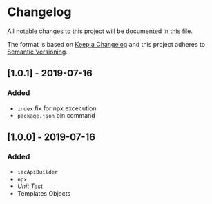 # Changelog

All notable changes to this project will be documented in this file.

The format is based on [Keep a Changelog](http://keepachangelog.com/en/1.0.0/)
and this project adheres to [Semantic Versioning](http://semver.org/spec/v2.0.0.html).

## [1.0.1] - 2019-07-16
### Added
- `index` fix for npx excecution
- `package.json` bin command

## [1.0.0] - 2019-07-16
### Added
- `iacApiBuilder`
- `npx`
- *Unit Test*
- Templates Objects
